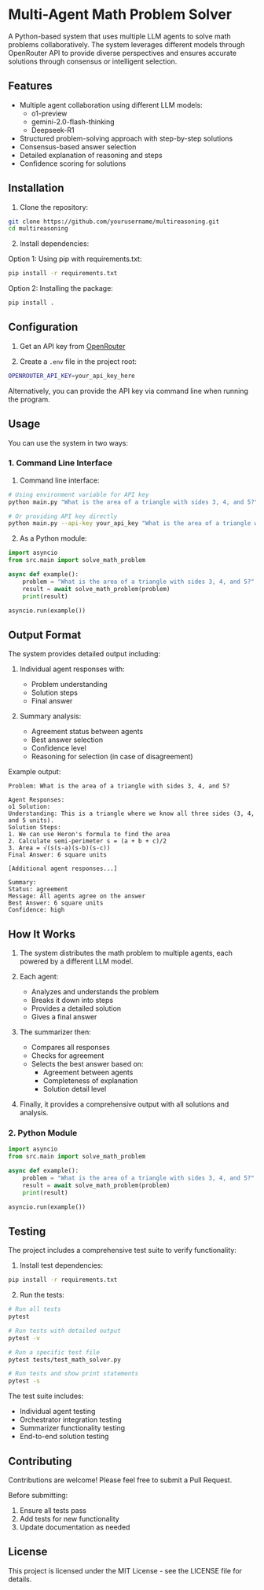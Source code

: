 # Multi-Agent Math Problem Solver

A Python-based system that uses multiple LLM agents to solve math problems collaboratively. The system leverages different models through OpenRouter API to provide diverse perspectives and ensures accurate solutions through consensus or intelligent selection.

## Features

- Multiple agent collaboration using different LLM models:
  - o1-preview
  - gemini-2.0-flash-thinking
  - Deepseek-R1
- Structured problem-solving approach with step-by-step solutions
- Consensus-based answer selection
- Detailed explanation of reasoning and steps
- Confidence scoring for solutions

## Installation

1. Clone the repository:
```bash
git clone https://github.com/yourusername/multireasoning.git
cd multireasoning
```

2. Install dependencies:

Option 1: Using pip with requirements.txt:
```bash
pip install -r requirements.txt
```

Option 2: Installing the package:
```bash
pip install .
```

## Configuration

1. Get an API key from [OpenRouter](https://openrouter.ai/)

2. Create a `.env` file in the project root:
```bash
OPENROUTER_API_KEY=your_api_key_here
```

Alternatively, you can provide the API key via command line when running the program.

## Usage

You can use the system in two ways:

### 1. Command Line Interface

1. Command line interface:
```bash
# Using environment variable for API key
python main.py "What is the area of a triangle with sides 3, 4, and 5?"

# Or providing API key directly
python main.py --api-key your_api_key "What is the area of a triangle with sides 3, 4, and 5?"
```

2. As a Python module:
```python
import asyncio
from src.main import solve_math_problem

async def example():
    problem = "What is the area of a triangle with sides 3, 4, and 5?"
    result = await solve_math_problem(problem)
    print(result)

asyncio.run(example())
```

## Output Format

The system provides detailed output including:

1. Individual agent responses with:
   - Problem understanding
   - Solution steps
   - Final answer

2. Summary analysis:
   - Agreement status between agents
   - Best answer selection
   - Confidence level
   - Reasoning for selection (in case of disagreement)

Example output:
```
Problem: What is the area of a triangle with sides 3, 4, and 5?

Agent Responses:
o1 Solution:
Understanding: This is a triangle where we know all three sides (3, 4, and 5 units).
Solution Steps:
1. We can use Heron's formula to find the area
2. Calculate semi-perimeter s = (a + b + c)/2
3. Area = √(s(s-a)(s-b)(s-c))
Final Answer: 6 square units

[Additional agent responses...]

Summary:
Status: agreement
Message: All agents agree on the answer
Best Answer: 6 square units
Confidence: high
```

## How It Works

1. The system distributes the math problem to multiple agents, each powered by a different LLM model.
2. Each agent:
   - Analyzes and understands the problem
   - Breaks it down into steps
   - Provides a detailed solution
   - Gives a final answer

3. The summarizer then:
   - Compares all responses
   - Checks for agreement
   - Selects the best answer based on:
     - Agreement between agents
     - Completeness of explanation
     - Solution detail level

4. Finally, it provides a comprehensive output with all solutions and analysis.

### 2. Python Module
```python
import asyncio
from src.main import solve_math_problem

async def example():
    problem = "What is the area of a triangle with sides 3, 4, and 5?"
    result = await solve_math_problem(problem)
    print(result)

asyncio.run(example())
```

## Testing

The project includes a comprehensive test suite to verify functionality:

1. Install test dependencies:
```bash
pip install -r requirements.txt
```

2. Run the tests:
```bash
# Run all tests
pytest

# Run tests with detailed output
pytest -v

# Run a specific test file
pytest tests/test_math_solver.py

# Run tests and show print statements
pytest -s
```

The test suite includes:
- Individual agent testing
- Orchestrator integration testing
- Summarizer functionality testing
- End-to-end solution testing

## Contributing

Contributions are welcome! Please feel free to submit a Pull Request.

Before submitting:
1. Ensure all tests pass
2. Add tests for new functionality
3. Update documentation as needed

## License

This project is licensed under the MIT License - see the LICENSE file for details.
